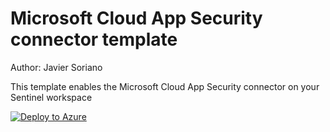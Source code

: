 # Microsoft Cloud App Security connector template

Author: Javier Soriano

This template enables the Microsoft Cloud App Security connector on your Sentinel workspace

[![Deploy to Azure](https://aka.ms/deploytoazurebutton)](https://portal.azure.com/#create/Microsoft.Template/uri/https%3A%2F%2Fraw.githubusercontent.com%2FAzure%2FAzure-Sentinel%2Fmaster%2FTools%2FARM-Templates%2FDataConnectors%2FMCAS%2FMCAS.json)
